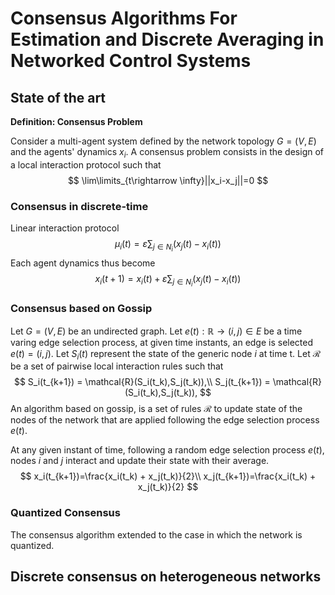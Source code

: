 # Consensus Algorithms For Estimation and Discrete Averaging in Networked Control Systems

## State of the art

**Definition: Consensus Problem**

Consider a multi-agent system defined by the network topology $G=(V,E)$ and the agents' dynamics $x_i$. A consensus problem consists in the design of a local interaction protocol such that
$$
\lim\limits_{t\rightarrow \infty}||x_i-x_j||=0
$$


### Consensus in discrete-time

Linear interaction protocol
$$
\mu_i(t)=\varepsilon\sum_{j\in N_i}(x_j(t) - x_i(t))
$$
Each agent dynamics thus become
$$
x_i(t+1) = x_i(t) + \varepsilon\sum_{j\in N_i}(x_j(t) - x_i(t))
$$

### Consensus based on Gossip

Let $G=(V,E)$ be an undirected graph. Let $e(t):\mathbb{R} \rightarrow(i,j) \in E$ be a time varing edge selection process, at given time instants, an edge is selected $e(t)=(i,j)$. Let $S_i(t)$ represent the state of the generic node $i$ at time t. Let $\mathcal{R}$ be a set of pairwise local interaction rules such that
$$
S_i(t_{k+1}) = \mathcal{R}(S_i(t_k),S_j(t_k)),\\
S_j(t_{k+1}) = \mathcal{R}(S_i(t_k),S_j(t_k)),
$$
An algorithm based on gossip, is a set of rules $\mathcal{R}$ to update state of the nodes of the network that are applied following the edge selection process $e(t)$.

At any given instant of time, following a random edge selection process $e(t)$, nodes $i$ and $j$ interact and update their state with their average. 
$$
x_i(t_{k+1})=\frac{x_i(t_k) + x_j(t_k)}{2}\\
x_j(t_{k+1})=\frac{x_i(t_k) + x_j(t_k)}{2}
$$

###	Quantized Consensus

The consensus algorithm extended to the case in which the network is quantized.

## Discrete consensus on heterogeneous networks

​	

​		
​	



​			
​		
​	
